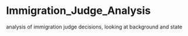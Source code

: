 # Immigration_Judge_Analysis
analysis of immigration judge decisions, looking at background and state

